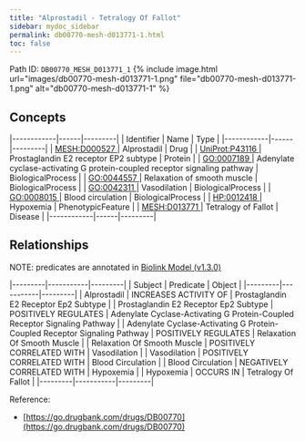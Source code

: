 ```yaml
---
title: "Alprostadil - Tetralogy Of Fallot"
sidebar: mydoc_sidebar
permalink: db00770-mesh-d013771-1.html
toc: false 
---
```



Path ID: `DB00770_MESH_D013771_1`
{% include image.html url="images/db00770-mesh-d013771-1.png" file="db00770-mesh-d013771-1.png" alt="db00770-mesh-d013771-1" %}

## Concepts

|------------|------|---------|
| Identifier | Name | Type    |
|------------|------|---------|
| <a href="https://identifiers.org/MESH:D000527">MESH:D000527 </a> | Alprostadil | Drug |
| <a href="https://identifiers.org/UniProt:P43116">UniProt:P43116 </a> | Prostaglandin E2 receptor EP2 subtype | Protein |
| <a href="https://identifiers.org/GO:0007189">GO:0007189 </a> | Adenylate cyclase-activating G protein-coupled receptor signaling pathway | BiologicalProcess |
| <a href="https://identifiers.org/GO:0044557">GO:0044557 </a> | Relaxation of smooth muscle | BiologicalProcess |
| <a href="https://identifiers.org/GO:0042311">GO:0042311 </a> | Vasodilation | BiologicalProcess |
| <a href="https://identifiers.org/GO:0008015">GO:0008015 </a> | Blood circulation | BiologicalProcess |
| <a href="https://identifiers.org/HP:0012418">HP:0012418 </a> | Hypoxemia | PhenotypicFeature |
| <a href="https://identifiers.org/MESH:D013771">MESH:D013771 </a> | Tetralogy of Fallot | Disease |
|------------|------|---------|

## Relationships


NOTE: predicates are annotated in <a href="https://github.com/biolink/biolink-model/releases/tag/v1.3.0">Biolink Model (v1.3.0)</a>

|---------|-----------|---------|
| Subject | Predicate | Object  |
|---------|-----------|---------|
| Alprostadil | INCREASES ACTIVITY OF | Prostaglandin E2 Receptor Ep2 Subtype |
| Prostaglandin E2 Receptor Ep2 Subtype | POSITIVELY REGULATES | Adenylate Cyclase-Activating G Protein-Coupled Receptor Signaling Pathway |
| Adenylate Cyclase-Activating G Protein-Coupled Receptor Signaling Pathway | POSITIVELY REGULATES | Relaxation Of Smooth Muscle |
| Relaxation Of Smooth Muscle | POSITIVELY CORRELATED WITH | Vasodilation |
| Vasodilation | POSITIVELY CORRELATED WITH | Blood Circulation |
| Blood Circulation | NEGATIVELY CORRELATED WITH | Hypoxemia |
| Hypoxemia | OCCURS IN | Tetralogy Of Fallot |
|---------|-----------|---------|

Reference: 
  - [https://go.drugbank.com/drugs/DB00770](https://go.drugbank.com/drugs/DB00770)
